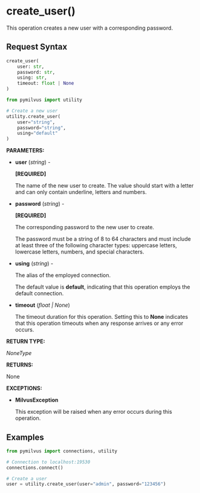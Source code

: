 

# create_user()

This operation creates a new user with a corresponding password.

## Request Syntax

```python
create_user(
    user: str,
    password: str,
    using: str,
    timeout: float | None
)
```

```python
from pymilvus import utility

# Create a new user
utility.create_user(
    user="string",
    password="string",
    using="default"
)
```

__PARAMETERS:__

- __user__ (_string_) - 

    __[REQUIRED]__

    The name of the new user to create. The value should start with a letter and can only contain underline, letters and numbers.

- __password__ (_string_) - 

    __[REQUIRED]__

    The corresponding password to the new user to create. 

    The password must be a string of 8 to 64 characters and must include at least three of the following character types: uppercase letters, lowercase letters, numbers, and special characters.

- __using__ (_string_) - 

    The alias of the employed connection.

    The default value is __default__, indicating that this operation employs the default connection.

- __timeout__ (_float _|_ None_)  

    The timeout duration for this operation. Setting this to __None__ indicates that this operation timeouts when any response arrives or any error occurs.

__RETURN TYPE:__

_NoneType_

__RETURNS:__

None

__EXCEPTIONS:__

- __MilvusException__

    This exception will be raised when any error occurs during this operation.

## Examples

```python
from pymilvus import connections, utility

# Connection to localhost:19530
connections.connect()

# Create a user
user = utility.create_user(user="admin", password="123456")
```


